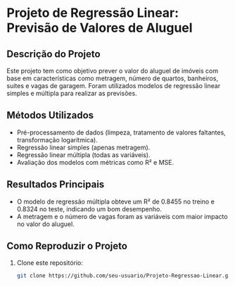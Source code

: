 # Projeto de Regressão Linear: Previsão de Valores de Aluguel

## Descrição do Projeto
Este projeto tem como objetivo prever o valor do aluguel de imóveis com base em características como metragem, número de quartos, banheiros, suites e vagas de garagem. Foram utilizados modelos de regressão linear simples e múltipla para realizar as previsões.

## Métodos Utilizados
- Pré-processamento de dados (limpeza, tratamento de valores faltantes, transformação logarítmica).
- Regressão linear simples (apenas metragem).
- Regressão linear múltipla (todas as variáveis).
- Avaliação dos modelos com métricas como R² e MSE.

## Resultados Principais
- O modelo de regressão múltipla obteve um R² de 0.8455 no treino e 0.8324 no teste, indicando um bom desempenho.
- A metragem e o número de vagas foram as variáveis com maior impacto no valor do aluguel.

## Como Reproduzir o Projeto
1. Clone este repositório:
   ```bash
   git clone https://github.com/seu-usuario/Projeto-Regressao-Linear.git
